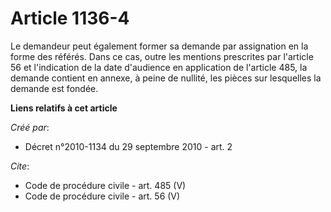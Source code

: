 # Article 1136-4

Le demandeur peut également former sa demande par assignation en la forme des référés. Dans ce cas, outre les mentions
prescrites par l'article 56 et l'indication de la date d'audience en application de l'article 485, la demande contient en
annexe, à peine de nullité, les pièces sur lesquelles la demande est fondée.

**Liens relatifs à cet article**

_Créé par_:

  - Décret n°2010-1134 du 29 septembre 2010 - art. 2

_Cite_:

  - Code de procédure civile - art. 485 (V)
  - Code de procédure civile - art. 56 (V)
